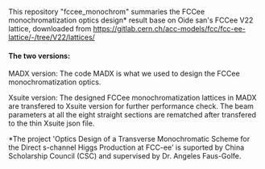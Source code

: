 This repository "fccee_monochrom" summaries the FCCee monochromatization optics design* result base on Oide san's FCCee V22 lattice, downloaded from https://gitlab.cern.ch/acc-models/fcc/fcc-ee-lattice/-/tree/V22/lattices/


#### The two versions:
MADX version: The code MADX is what we used to design the FCCee monochromatization optics.

Xsuite version: The designed FCCee monochromatization lattices in MADX are transfered to Xsuite version for further performance check. The beam parameters at all the eight straight sections are rematched after transfered to the thin Xsuite json file.


*The project 'Optics Design of a Transverse Monochromatic Scheme for the Direct s-channel Higgs Production at FCC-ee' is suported by China Scholarship Council (CSC) and supervised by Dr. Angeles Faus-Golfe.